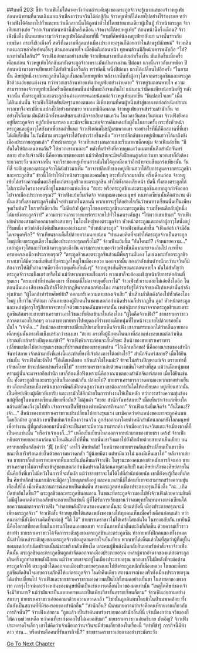 ##บทที่ 203: ขี้ข้า
จ้าวเฟิงไม่ได้คาดหวังว่าเหล่าระดับสูงของตระกูลจ้าวจะรู้เบาะแสของจ้าวหยูเฟ่ย
ก่อนหน้ายามที่ฉวนเฉินและเจ้าเมืองกว่านจวินได้ต่อสู้กัน จ้าวหยูเฟ่ยก็ได้หายไปอย่างไร้ร่องรอย ทว่าจ้าวเฟิงได้ค้นหาไปทั่วและพบว่าเด็กสาวนั้นได้ถูกนำตัวไปโดยชายแขนเดียวผู้เป็นปู่
หัวหน้าตระกูล จ้าวเทียนชางเอ่ย
“หากเจ้ามาก่อนหน้านี้สักครึ่งเดือน เจ้าคงจะได้พบหยูเฟ่ย”
ก่อนหน้านี้ครึ่งเดือน?
จ้าวเฟิงนิ่งอึ้ง นั่นหมายความว่าจ้าวหยูเฟ่ยได้กลับมาที่นี่
“ยามที่ศิษย์น้องหยูเฟ่ยกลับมา นางนั้นราวกับเทพธิดา กระทั่งชิวเมิ่งอวี๋ สตรีที่งดงามที่สุดแห่งเมืองประกายอรุณก็ด้อยกว่าในด้านรูปลักษณ์” จ้าวหลินหลงและเหล่าศิษย์คนอื่นๆ ล้วนถอนหายใจ
เมื่อคิดถึงก่อนหน้า ทุกคนล้วนมีสีหน้าเคารพนับถือ
“โฮ่? นางทำอันใดกัน?” จ้าวเฟิงเอ่ยถามอย่างสงสัย
จ้าวเทียนชางพลันเอ่ยเล่าเรื่องขึ้น
มันเกิดขึ้นเมื่อครึ่งเดือนก่อน
จ้าวหยูเฟ่ยได้กลับมายังตระกูลจ้าวเพราะมันเป้นทางผ่าน
ปีต่อมา นางนั้นราวกับเทพธิดา ปีก่อนหน้านางอาจเทียบเท่าได้กับชิวเมิ่งอวี้แล้ว ทว่าบัดนี้ หนึ่งปีต่อมา นางได้เปลี่ยนไปอีกครั้ง
“ในยามนั้น ศิษย์ผู้หนึ่งจากตระกูลซินได้ถูกสั่งสอนโดยหยูเฟ่ย หลังจากนั้นทั้งผู้อาวุโสจากตระกูลซินและตระกูลชิวล้วนเอ่ยขอแต่งงาน ทว่าพวกเขาล้วนพ่ายแพ้แก่หยูเฟ่ยอย่างง่ายดาย” จ้าวหยูซงถอนหายใจ
ความสามารถของจ้าวหยูเฟ่ยเมื่อครึ่งเดือนก่อนนั้นน่าตื่นตะลึงจนเกินไป แน่นอนว่ามีคนเพียงน้อยนิดที่รู้ หลังจากนั้น ทั้งตระกูลชิวและตระกูลซินต่างเคารพนอบน้อมต่อจ้าวหยูเฟ่ยมากขึ้น
“มิแปลกใจเลย”
เมื่อได้ยินเช่นนั้น จ้าวเฟิงก็มีข้อสันนิษฐานของตนเอง
มีเพียงยามที่คนผู้หนึ่งเข้าสู่ขอบเขตก่อกำเนิดปราณ พวกเขาจึงจะเปลี่ยนแปลงไปอย่างมากมาย
หากเขามิผิดพลาด จ้าวหยูเฟ่ยอาจเข้าร่วมสำนักอื่น จะอย่างไรก็ตาม มันมีสำนักทั้งหมดสิบสามสำนักจากสิบสามแคว้น
ในเวลาวันสองวันต่อมา จ้าวเฟิงยังคงอยู่ที่ตระกูลจ้าว อยู่กับบิดามารดา และมักจะชี้แนะต่อจ้าวหลินหลงกับผู้อื่นในบางครั้ง กระทั่งหัวหน้าตระกูลและผู้อาวุโสยังมาเพื่อขอคำชี้แนะ
จ้าวเฟิงย่อมไม่ปฏิเสธพวกเขา จะอย่างไรที่นี่ก็คือสถานที่ที่เขาได้เติบโตขึ้น
ในวันที่สาม
ตระกูลจ้าวได้รับข่าวร้ายชิ้นหนึ่ง
“อาจารย์ลึกลับของหยู่เทียนฮวาได้มาถึงยังเมืองประกายอรุณแล้ว”
หัวหน้าตระกูล จ้าวเทียนชางลนลานและรีบมาหาเด็กหนุ่ม
จ้าวเฟิงเอ่ยขึ้น
“มีอันใดให้ต้องลนลานกัน? ให้พวกเขามาเถอะ”
พลังที่แท้จริงที่ควบคุมแคว้นเมฆานั้นคือสำนักจันทร์สลาย
สำหรับจ้าวเฟิง นี่คืออาณาเขตของเขา แม้ว่าอีกฝ่ายจะมีพลังฝึกตนสูงส่งกว่าเขา พวกเขาก็ยังต้องระแวดระวัง นอกจากนั้น จากวิชาของหยู่เทียนฮวามันไม่ได้ดูเหมือนว่าอีกฝ่ายจะแข็งแกร่งเพียงนั้น
วันที่สี่
ระดับสูงของตระกูลจ้าวได้ส่งข่าวมาเพิ่ม
“อาจารย์ลึกลับของหยู่เทียนฮวาได้รับการดูแลจากตระกูลชิวและตระกูลซิน”
ข่าวนี้ได้ทำให้หัวหน้าตระกูลและคนอื่นๆ กระทั่งกังวลมากขึ้น
ครึ่งเดือนก่อน จ้าวหยูเฟ่ยได้สร้างความตื่นตะลึงทั้งแก่ตระกูลชิวและตระกูลซิน ทำให้ทั้งสองเสียหน้า
บัดนี้ ทั้งสองตระกูลได้ไปเกาะติดใครบางคนที่อยู่ในหนทางแห่งเซียน
“ฮะฮะ หรือตระกูลชิวและตระกูลซินอยากถูกกำจัดออกไปจากเมืองประกายอรุณ?” จ้าวเฟิงแย้มยิ้มเจิดจ้า
จากมุมมองของมนุษย์ หนทางเซียนนั้นคือตำนาน ดังนั้นแล้วทั้งสองตระกูลจึงมั่นใจอย่างมากในตอนนี้
พวกเขาจะรู้ได้อย่างไรกันว่าหนทางเซียนนั้นเป็นเพียงจุดเริ่มต้น?
ในราตรีเดียวกัน
“ไม่ดีแล้ว! ผู้อาวุโสของตระกูลชิวและตระกูลซิน รวมทั้งคนลึกลับผู้หนึ่งได้มายังตระกูลจ้าว!”
ความกระวนกระวายแพร่กระจายไปทั่วในคนระดับสูง
“ให้พวกเขาเข้ามา” จ้าวเฟิงเอ่ยคำสองสามคำออกมาอย่างสบายๆ
ในโถงใหญ่ของตระกูลจ้าว
หัวหน้าตระกูลและเหล่าผู้อาวุโสนั่งอยู่ที่ริมหนึ่ง ทว่ากำลังบังคับฝืนตนเองอย่างมาก
“หัวหน้าตระกูล” จ้าวเฟิงพลันเอ่ยขึ้น
“เฟิงเอ๋อร์ เจ้ามีอันใดจะพูดหรือ?” จ้าวเทียนชางเต็มไปด้วยความนอบน้อม
“ท่านเคยคิดที่จะทำให้ตระกูลจ้าวเป็นตระกูลใหญ่เพียงตระกูลเดียวในเมืองประกายอรุณหรือไม่?” จ้าวเฟิงแย้มยิ้ม
“อันใดนะ!? เจ้าหมายความ...” เหล่าผู้อาวุโสและหัวหน้าตระกูลตะลึงงัน
ความกระหายของจ้าวเฟิงนั้นมีมากมายจนเกินไป การที่จะครอบครองเมืองประกายอรุณ?
“ตระกูลชิวและตระกูลซินล้วนมีพื้นฐานมั่นคง โดยเฉพาะกับตระกูลชิว พวกเขาได้มีความสัมพันธ์กับตระกูลใหญ่ในเมืองหลวง นอกจากนั้น กองกำลังเช่นตำหนักกว่านจวินก็มิต้องการให้มีขั้วอำนาจเดียวที่ควบคุมพื้นที่หนึ่งๆ” จ้าวหยูซงสั่นศีรษะและถอนหายใจ
มันไม่สำคัญว่าตระกูลจ้าวจะแข็งแกร่งหรือไม่ แม้ว่าพวกเขาจะแข็งแกร่ง พวกเขาก็จะต้องเผชิญหน้ากับการต่อต้านที่รุนแรง
“ตราบเท่าที่ท่านต้องการ ทั้งหมดนี่ไม่อาจหยุดยั้งเราได้”
จ้าวเฟิงหัวเราะและไม่เอ่ยสิ่งใดอีก
ในตอนนั้นเอง เสียงของฝีเท้าก็ได้ปรากฏขึ้นจากนอกห้องโถง สามารถรับรู้ได้ว่าเจ้าของฝีเท้าเหล่านั้นกำลังพุ่งเข้ามา
“ผู้ใดกล้าทำร้ายศิษย์ข้า? ออกมารับความตายของเจ้าเสีย” น้ำเสียงล้ำลึกดังก้องไปทั่วห้องโถงใหญ่
เสี้ยววินาทีต่อมา กลิ่นอายของผู้ฝึกตนในขอบเขตก่อกำเนิดปราณก็ปรากฏขึ้น
ตูม!
หัวหน้าตระกูลและเหล่าผู้อาวุโสรู้สึกยากจะหายใจด้วยแรงกดดันมหาศาลนั้น เหล่าผู้มากอำนาจจากตระกูลชิวและตระกูลซินล้อมรอบชายชราเคราขาวเอาไว้ขณะที่เดินเข้ามาในห้องโถง
“ผู้ใดคือจ้าวเฟิง?” ชายชราเคราขาวกวาดตามองไปรอบๆ
ดวงตาของชายชราไปหยุดลงที่ร่างของเด็กหนุ่มที่ใบหน้าระบายไปด้วยรอยยิ้มมั่นใจ
“เจ้าคือ...”
สีหน้าของชายชราเปลี่ยนไปยามที่เขาเห็นจ้าวเฟิง เขาสามารถบอกได้ว่ากลิ่นอายของเด็กหนุ่มนั้นกระทั่งแข็งแกร่งกว่าของเขา
“ฮะฮะ กระทั่งผู้ฝึกตนในนภาที่สองแห่งขอบเขตก่อกำเนิดปราณยังกล้าสร้างปัญหาแก่ข้า?” จ้าวเฟิงหัวเราะก่อนจะสั่นศีรษะ
สีหน้าของชายชราเคราขาวเปลี่ยนแปลงไปอย่างรุนแรงขณะที่ปราณแท้ของเขาพุ่งพล่าน
“ไอ้เด็กเหลือขอ! นี่คืออาณาเขตของสำนักจันทร์สลาย เจ้ากล้ามายังที่แห่งนี้และทำเยี่ยงที่เจ้าต้องการได้อย่างไร?”
สำนักจันทร์สลาย?
เมื่อได้ยินเช่นนั้น จ้าวเฟิงก็ชะงักไป
“ไอ้เด็กเหลือขอ กลัวแล้วใช่ไหมล่ะ? ข้าจะไม่สร้างปัญหาแก่เจ้า ตราบเท่าที่เจ้าขอโทษ ข้าจะปล่อยผ่านเรื่องนี้ไป” ชายชราเคราขาวเอ่ยด้วยความมั่นใจอย่างที่สุด
แม้ว่าเด็กหนุ่มผมครามผู้นั้นจะมาจากอีกสำนัก เขาก็ต้องเชื่อฟังเพราะนี่คืออาณาเขตของสำนักจันทร์สลาย
เมื่อได้ยินเช่นนั้น ทั้งตระกูลชิวและตระกูลซินก็มองหน้ากัน ปล่อยไป?
ชายชราเคราขาวกวาดตามองพวกเขาอย่างเย็นชา เด็กเหลือขอเบื้องหน้าเขาอาจมีพลังฝึกตนสูงกว่าเขา เขาต้องการบันไดให้เหยียบลง
หยู่เทียนฮวานั่นเป็นศิษย์เพียงผู้เดียวที่เขารับ และเขามักใช้อีกฝ่ายในการทำงานให้เป็นหลัก ทว่าการสร้างความขุ่นข้องแก่ผู้ที่อยู่ในหนทางเซียนเพียงเพื่อมัน? ไม่คุ้มค่า
“ฮะฮะ สำนักจันทร์สลาย? เมื่อเห็นว่าเจ้าแก่เพียงใดแล้วแต่ยังคงวิ่งวุ่นไปทั่ว เจ้าอาจจะเป็นขี้ข้าของตำหนักภารกิจนอก” จ้าวเฟิงแย้มยิ้มเจิดจ้า
“อันใดนะ!? เจ้า...”
สีหน้าของชายชราเคราขาวแปรเปลี่ยนไปอย่างรุนแรง เขามิคาดว่าตำแหน่งของเขาจะถูกค้นพบโดยอีกฝ่าย
ถูกแล้ว เขาเป็นเช่นเจ้าเมืองกว่านจวิน ถูกส่งออกมาโดยตำหนักสำนักนอกมายังโลกมนุษย์เพื่อทำงาน ผู้ที่ถูกส่งออกมานั้นมักจะเป็นเพราะมีความสามารถต่ำ
เจ้าเมืองกว่านจวินและเจ้าเมืองชางตี้ก็เป็นคนเช่นนั้น
“หรือว่าเจ้าเองก็...?”
เหงื่อเย็นเยียบไหลออกจากหน้าผากของชายชรา
เคร้ง!
จ้าวเฟิงหยิบตราหยกออกมาก่อนจะโยนมันลงไปที่พื้น จากนั้นเขาจึงมองไปยังอีกฝ่ายด้วยสายตาเย็นเยียบ
บนตราหยกนั้นสลักคำว่า ‘真 (หลัก)’ เอาไว้
ศิษย์หลัก!
ใบหน้าของชายชราพลันแปรเปลี่ยนเป็นขาวซีดขณะที่เขารีบร้อนเอ่ยขึ้นด้วยความหวาดกลัว
“ผู้น้อยมีตา แต่หามีแววไม่ มองมิเห็นเขาไท่”
หลังจากเอ่ยจบ ชายชราก็หยิบตราหยกจากพื้นและยื่นมันคืนแก่จ้าวเฟิง
ในฐานะของคนของตำหนักภารกิจนอก ชายชราเคราขาวไม่อาจที่จะเข้าสู่ขอบเขตก่อกำเนิดปราณได้ก่อนอายุสามสิบปี และศิษย์หลักของศิษย์สายในนั้นคือสิ่งที่เขาไม่มีหวังในการที่จะสัมผัส
แม้ว่าชายชราจะไม่ได้ไปที่สำนักบ่อยนัก เขาก็ยังคงรู้เรื่องที่เกิดขึ้น ศิษย์หลักส่วนมากมักจะมีผู้อาวุโสหนุนหลังอยู่ และคนเหล่านิ้มิใช่คนที่เขาจะสามารถสร้างความขุ่นเคืองให้ได้
เมื่อเห็นสถานการณ์กลายเป็นเช่นนั้น สามตระกูลแห่งเมืองประกายอรุณก็นิ่งอึ้ง
“กะ...เกิดบัดซบอันใดขึ้น?”
ตระกูลชิวและตระกูลซินลนลาน ในขณะที่ตระกูลจ้าวมองไปยังจ้าวเฟิงด้วยความยินดี ไม่มีผู้ใดคาดคิดว่าผลลัพธ์จะกลายเป็นเช่นนี้
ผู้ที่ได้รับการเรียกขานว่าจอมยุทธ์ในหนทางแห่งเซียนได้ขอความเมตตาจากจ้าวเฟิง
“ทำลายพลังฝึกตนของคนพวกนั้นซะ นับแต่บัดนี้ เมืองประกายอรุณจะมีเพียงตระกูลจ้าว” จ้าวเฟิงสั่ง
จ้าวหยูเฟ่ยได้แสดงพลังของนางให้ทุกคนเห็นเมื่อครึ่งเดือนก่อนแล้ว ทว่าคนเหล่านี้ยังมีความคิดที่จะต่อสู้
“ได้ ได้”
ชายชราเคราขาวไม่ได้เศร้าโศกอันใด ในทางกลับกัน เขายินดี นี่คือโอกาสที่ยอดเยี่ยมในการแก้ไขตนเองของเขา
จากนั้นภาพที่น่าตื่นตะลึงก็เกิดขึ้น ด้วยความเร็วราวสายฟ้า ชายชราเคราขาวได้จัดการระดับสูงของตระกูลชิวและตระกูลซิน ทำลายพลังฝึกตนของทั้งงหมด
นั่นทำให้เหล่าระดับสูงของตระกูลจ้าวต้องสูดลมหายใจเย็นเยียบ พวกเขาได้เห็นแล้วในที่สุดว่าผู้ที่อยู่ในขอบเขตก่อกำเนิดปราณนั้นน่าสะพรึงกลัวเพียงใด
และคนผู้มีพลังนั่นกลับยินยอมรับคำสั่งจากจ้าวเฟิง
คืนนั้น
ตระกูลชิวและตระกูลซินถูกกำจัดออกจากเมืองประกายอรุณ
เหล่าผู้มากอำนาจของแต่ล่ะตระกูลเกินครึ่งถูกทำลายพลังฝึกตน แม้ว่าพวกเขาจะอยู่ในเมืองประกายอรุณ พวกเขาก็ไม่มีพลังที่จะต่อต้านตระกูลจ้าวได้
ตระกูลชิวได้ออกจากเมืองประกายอรุณและไปยังตระกูลหลักที่เมืองหลวง ในขณะที่ตระกูลซินตัดสินใจมอบความภักดีให้แก่ตระกูลจ้าว
ในค่ำคืนเดียว
สถานการณ์ของทั่วทั้งเมืองประกายอรุณได้แปรเปลี่ยนไป
จ้าวเฟิงและชายชราเคราขาวมองความเป็นไปทั้งหมดอย่างเย็นชา ในสายตาของพวกเขา การรุ่งโรจน์และร่วงหล่นของมนุษย์นั้นเป็นเช่นการเคลื่อนไหวของมดเท่านั้น
“เหตุใดศิษย์ของเจ้าจึงมีวิชามาร? แม้ว่ามันจะเป็นแบบหยาบและเป็นเพียงวิชาขั้นอรรธเซียนก็ตาม” จ้าวเฟิงเอ่ยถามอย่างสบายๆ
ชายชราเคราขาวเอ่ยออกมาด้วยความหวาดกลัว
“วิชานั่นถูกค้นพบโดยข้าในป่าเมฆาคล้อย ทั้งมันยังเป็นสถานที่ที่มีร่องรอยของสำนักอื่น”
“สำนักอื่น? นั่นหมายความว่าเจ้าคือคนที่รายงานเกี่ยวกับภารกิจนั่น?” จ้าวเฟิงเอ่ยถาม
“ถูกแล้ว เป็นข้าค้นพบร่องรอยของสำนักอื่นที่นี่ เจ้าเมืองกว่านจวินเองก็ให้ความช่วยเหลือ ทว่าคนที่เขาส่งออกไปไม่เคยกลับมา” ชายชราเคราขาวเอ่ยอธิบาย
บังเอิญ?
จ้าวเฟิงประหลาดใจเล็กๆ เขาไม่คิดว่าเจ้าเมืองกว่านจวินจะมีส่วนเกี่ยวข้องในเรื่องนี้
“เท่าที่ข้ารู้ ภารกิจนี้มีห้าดาว ท่าน... หรือท่านคือคนที่รับภารกิจนี้?” ชายชราเคราขาวเอ่ยถามอย่างระมัดระวัง


[Go To Next Chapter]( ./20.md)